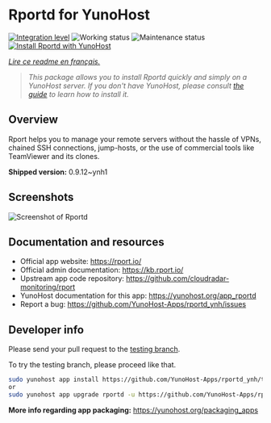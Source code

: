 <!--
N.B.: This README was automatically generated by https://github.com/YunoHost/apps/tree/master/tools/README-generator
It shall NOT be edited by hand.
-->

# Rportd for YunoHost

[![Integration level](https://dash.yunohost.org/integration/rportd.svg)](https://dash.yunohost.org/appci/app/rportd) ![Working status](https://ci-apps.yunohost.org/ci/badges/rportd.status.svg) ![Maintenance status](https://ci-apps.yunohost.org/ci/badges/rportd.maintain.svg)  
[![Install Rportd with YunoHost](https://install-app.yunohost.org/install-with-yunohost.svg)](https://install-app.yunohost.org/?app=rportd)

*[Lire ce readme en français.](./README_fr.md)*

> *This package allows you to install Rportd quickly and simply on a YunoHost server.
If you don't have YunoHost, please consult [the guide](https://yunohost.org/#/install) to learn how to install it.*

## Overview

Rport helps you to manage your remote servers without the hassle of VPNs, chained SSH connections, jump-hosts, or the use of commercial tools like TeamViewer and its clones.


**Shipped version:** 0.9.12~ynh1

## Screenshots

![Screenshot of Rportd](./doc/screenshots/screenshot.jpg)

## Documentation and resources

* Official app website: <https://rport.io/>
* Official admin documentation: <https://kb.rport.io/>
* Upstream app code repository: <https://github.com/cloudradar-monitoring/rport>
* YunoHost documentation for this app: <https://yunohost.org/app_rportd>
* Report a bug: <https://github.com/YunoHost-Apps/rportd_ynh/issues>

## Developer info

Please send your pull request to the [testing branch](https://github.com/YunoHost-Apps/rportd_ynh/tree/testing).

To try the testing branch, please proceed like that.

``` bash
sudo yunohost app install https://github.com/YunoHost-Apps/rportd_ynh/tree/testing --debug
or
sudo yunohost app upgrade rportd -u https://github.com/YunoHost-Apps/rportd_ynh/tree/testing --debug
```

**More info regarding app packaging:** <https://yunohost.org/packaging_apps>
